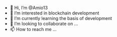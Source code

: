 - 👋 Hi, I’m @Amio13
- 👀 I’m interested in blockchain development
- 🌱 I’m currently learning the basis of development
- 💞️ I’m looking to collaborate on ...
- 📫 How to reach me ...

<!---
Amio13/Amio13 is a ✨ special ✨ repository because its `README.md` (this file) appears on your GitHub profile.
You can click the Preview link to take a look at your changes.
--->
